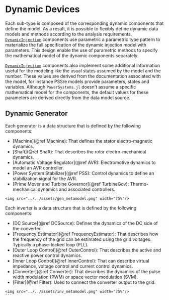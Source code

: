 # Dynamic Devices

Each sub-type is composed of the corresponding dynamic components that define the model. As
a result, it is possible to flexibly define dynamic data models and methods according to
the analysis requirements. [`DynamicInjection`](@ref) components use parametric a parametric
type pattern to materialize the full specification of the dynamic injection model with
parameters. This design enable the use of parametric methods to specify the mathematical
model of the dynamic components separately.

[`DynamicInjection`](@ref) components also implement some additional information useful for
the modeling like the usual states assumed by the model and the number. These values are
derived from the documentation associated with the model, for instance PSS/e models provide
parameters, states and variables. Although `PowerSystems.jl` doesn't assume a specific
mathematical model for the components, the default values for these parameters are derived
directly from the data model source.

## Dynamic Generator

Each generator is a data structure that is defined by the following components:

- [Machine](@ref Machine): That defines the stator electro-magnetic dynamics.
- [Shaft](@ref Shaft): That describes the rotor electro-mechanical dynamics.
- [Automatic Voltage Regulator](@ref AVR): Electromotive dynamics to model an AVR controller.
- [Power System Stabilizer](@ref PSS): Control dynamics to define an stabilization signal for the AVR.
- [Prime Mover and Turbine Governor](@ref TurbineGov): Thermo-mechanical dynamics and associated controllers.

```@raw html
<img src="../../assets/gen_metamodel.png" width="75%"/>
```

Each inverter is a data structure that is defined by the following components:

- [DC Source](@ref DCSource): Defines the dynamics of the DC side of the converter.
- [Frequency Estimator](@ref FrequencyEstimator): That describes how the frequency of the grid
  can be estimated using the grid voltages. Typically a phase-locked loop (PLL).
- [Outer Loop Control](@ref OuterControl): That describes the active and reactive power
  control dynamics.
- [Inner Loop Control](@ref InnerControl): That can describe virtual impedance,
  voltage control and current control dynamics.
- [Converter](@ref Converter): That describes the dynamics of the pulse width modulation (PWM)
  or space vector modulation (SVM).
- [Filter](@ref Filter): Used to connect the converter output to the grid.

```@raw html
<img src="../../assets/inv_metamodel.png" width="75%"/>
``` ⠀
